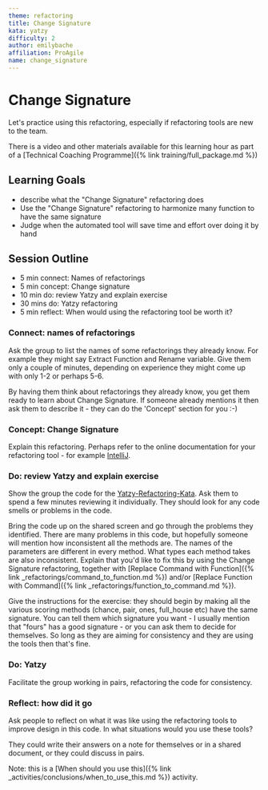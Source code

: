 ```yaml
---
theme: refactoring
title: Change Signature
kata: yatzy
difficulty: 2
author: emilybache
affiliation: ProAgile
name: change_signature
---
```


# Change Signature

Let's practice using this refactoring, especially if refactoring tools are new to the team.

There is a video and other materials available for this learning hour as part of a [Technical Coaching Programme]({% link training/full_package.md %})

## Learning Goals

* describe what the "Change Signature" refactoring does
* Use the "Change Signature" refactoring to harmonize many function to have the same signature
* Judge when the automated tool will save time and effort over doing it by hand

## Session Outline
 
* 5 min connect: Names of refactorings 
* 5 min concept: Change signature 
* 10 min do: review Yatzy and explain exercise
* 30 mins do: Yatzy refactoring   
* 5 min reflect: When would using the refactoring tool be worth it?

### Connect: names of refactorings

Ask the group to list the names of some refactorings they already know. For example they might say Extract Function and Rename variable. Give them only a couple of minutes, depending on experience they might come up with only 1-2 or perhaps 5-6. 

By having them think about refactorings they already know, you get them ready to learn about Change Signature. If someone already mentions it then ask them to describe it - they can do the 'Concept' section for you :-)

### Concept: Change Signature

Explain this refactoring. Perhaps refer to the online documentation for your refactoring tool - for example [IntelliJ](https://www.jetbrains.com/help/idea/change-signature.html). 

### Do: review Yatzy and explain exercise

Show the group the code for the [Yatzy-Refactoring-Kata](https://github.com/emilybache/Yatzy-Refactoring-Kata). Ask them to spend a few minutes reviewing it individually. They should look for any code smells or problems in the code.

Bring the code up on the shared screen and go through the problems they identified. There are many problems in this code, but hopefully someone will mention how inconsistent all the methods are. The names of the parameters are different in every method. What types each method takes are also inconsistent. Explain that you'd like to fix this by using the Change Signature refactoring, together with [Replace Command with Function]({% link _refactorings/command_to_function.md %}) and/or [Replace Function with Command]({% link _refactorings/function_to_command.md %}).

Give the instructions for the exercise: they should begin by making all the various scoring methods (chance, pair, ones, full_house etc) have the same signature. You can tell them which signature you want - I usually mention that "fours" has a good signature - or you can ask them to decide for themselves. So long as they are aiming for consistency and they are using the tools then that's fine.

### Do: Yatzy

Facilitate the group working in pairs, refactoring the code for consistency.

### Reflect: how did it go
Ask people to reflect on what it was like using the refactoring tools to improve design in this code. In what situations would you use these tools?

They could write their answers on a note for themselves or in a shared document, or they could discuss in pairs.

Note: this is a [When should you use this]({% link _activities/conclusions/when_to_use_this.md %}) activity.
